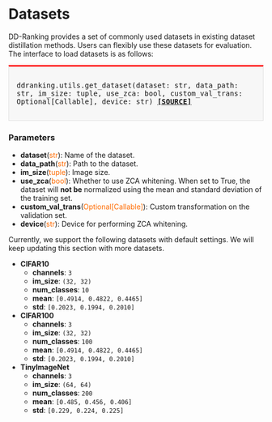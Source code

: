 # Datasets

DD-Ranking provides a set of commonly used datasets in existing dataset distillation methods. Users can flexibly use these datasets for evaluation. The interface to load datasets is as follows:

<div style="background-color:#F7F7F7; padding:15px; border:1px solid #E0E0E0; border-top:3px solid #FF0000; font-family:monospace; font-size:14px;">

ddranking.utils.get_dataset(dataset: str, data_path: str, im_size: tuple, use_zca: bool, custom_val_trans: Optional[Callable], device: str)
[**[SOURCE]**](https://github.com/NUS-HPC-AI-Lab/DD-Ranking/blob/main/ddranking/utils/data.py)
</div>

### Parameters

- **dataset**(<span style="color:#FF6B00;">str</span>): Name of the dataset.
- **data_path**(<span style="color:#FF6B00;">str</span>): Path to the dataset.
- **im_size**(<span style="color:#FF6B00;">tuple</span>): Image size.
- **use_zca**(<span style="color:#FF6B00;">bool</span>): Whether to use ZCA whitening. When set to True, the dataset will **not be** normalized using the mean and standard deviation of the training set.
- **custom_val_trans**(<span style="color:#FF6B00;">Optional[Callable]</span>): Custom transformation on the validation set.
- **device**(<span style="color:#FF6B00;">str</span>): Device for performing ZCA whitening.

Currently, we support the following datasets with default settings. We will keep updating this section with more datasets.

- **CIFAR10**
    - **channels**: `3`
    - **im_size**: `(32, 32)`
    - **num_classes**: `10`
    - **mean**: `[0.4914, 0.4822, 0.4465]`
    - **std**: `[0.2023, 0.1994, 0.2010]`
- **CIFAR100**
    - **channels**: `3`
    - **im_size**: `(32, 32)`
    - **num_classes**: `100`
    - **mean**: `[0.4914, 0.4822, 0.4465]`
    - **std**: `[0.2023, 0.1994, 0.2010]`
- **TinyImageNet**
    - **channels**: `3`
    - **im_size**: `(64, 64)`
    - **num_classes**: `200`
    - **mean**: `[0.485, 0.456, 0.406]`
    - **std**: `[0.229, 0.224, 0.225]`